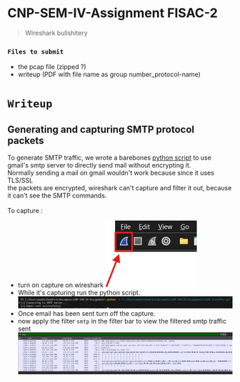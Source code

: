 # CNP-SEM-IV-Assignment FISAC-2
> Wireshark bullshitery

### `Files to submit`
- the pcap file (zipped ?)
- writeup (PDF with file name as group number_protocol-name)

# `Writeup`

## Generating and capturing SMTP protocol packets

To generate SMTP traffic, we wrote a barebones <a href="traffic.py">python script</a> to use gmail's smtp server to directly send mail without encrypting it. \
Normally sending a mail on gmail wouldn't work because since it uses TLS/SSL \
the packets are encrypted, wireshark can't capture and filter it out, because it can't see the SMTP commands. <br><br>
To capture : 
- turn on capture on wireshark 
![alt text](image-1.png)
- While it's capturing run the python script.
![alt text](image-2.png)
- Once email has been sent turn off the capture.
- now apply the filter `smtp` in the filter bar to view the filtered smtp traffic sent
![alt text](image-3.png)